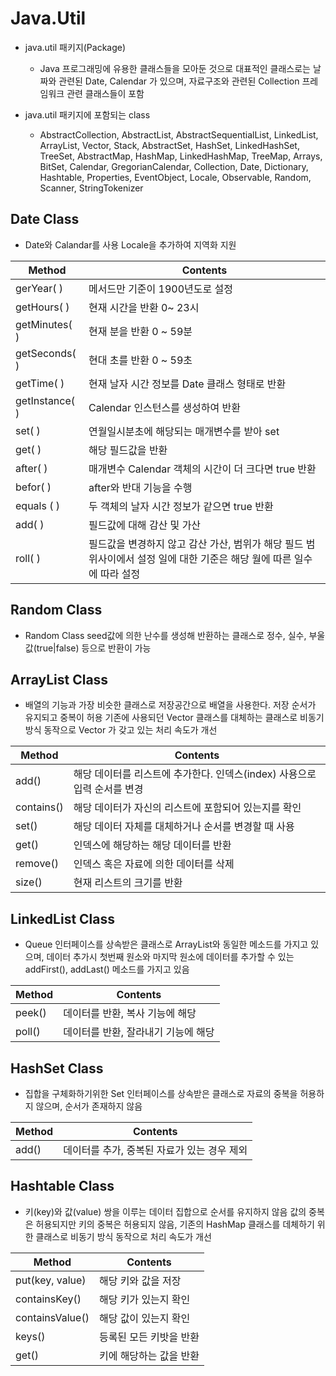 Java.Util
======
+ java.util 패키지(Package)
  + Java 프로그래밍에 유용한 클래스들을 모아둔 것으로 대표적인 클래스로는 날짜와 관련된 Date, Calendar 가 있으며, 
    자료구조와 관련된 Collection 프레임워크 관련 클래스들이 포함
    
+ java.util 패키지에 포함되는 class
  + AbstractCollection, AbstractList, AbstractSequentialList, LinkedList, ArrayList, Vector, Stack, 
    AbstractSet, HashSet, LinkedHashSet, TreeSet, AbstractMap, HashMap, LinkedHashMap, TreeMap, 
    Arrays, BitSet, Calendar, GregorianCalendar, Collection, Date, Dictionary, Hashtable, Properties, 
    EventObject, Locale, Observable, Random, Scanner, StringTokenizer
     
 
 Date Class
 -----
 + Date와 Calandar를 사용 Locale을 추가하여 지역화 지원
 
|Method|Contents|
|------|------|
|gerYear( )|메서드만 기준이 1900년도로 설정|
|getHours( )|현재 시간을 반환 0~ 23시|
|getMinutes( )|현재 분을 반환 0 ~ 59분|
|getSeconds( )|현대 초를 반환 0 ~ 59초|
|getTime( )|현재 날자 시간 정보를 Date 클래스 형태로 반환|
|getInstance( )|Calendar 인스턴스를 생성하여 반환|
|set( )|연월일시분초에 해당되는 매개변수를 받아 set|
|get( )|해당 필드값을 반환|
|after( )|매개변수 Calendar 객체의 시간이 더 크다면 true 반환|
|befor( )|after와 반대 기능을 수행|
|equals ( )|두 객체의 날자 시간 정보가 같으면 true 반환|
|add( )|필드값에 대해 감산 및 가산|
|roll( )|필드값을 변경하지 않고 감산 가산, 범위가 해당 필드 범위사이에서 설정 일에 대한 기준은 해당 월에 따른 일수에 따라 설정|



Random Class
------
+ Random Class seed값에 의한 난수를 생성해 반환하는 클래스로 정수, 실수, 부울값(true|false) 등으로 반환이 가능

 
ArrayList Class
-------
+ 배열의 기능과 가장 비슷한 클래스로 저장공간으로 배열을 사용한다. 저장 순서가 유지되고 중복이 허용
  기존에 사용되던 Vector 클래스를 대체하는 클래스로 비동기 방식 동작으로 Vector 가 갖고 있는 처리 속도가 개선

|Method|Contents|
|------|------|
|add()|해당 데이터를 리스트에 추가한다. 인덱스(index) 사용으로 입력 순서를 변경|
|contains()|해당 데이터가 자신의 리스트에 포함되어 있는지를 확인|
|set()|해당 데이터 자체를 대체하거나 순서를 변경할 때 사용|
|get()|인덱스에 해당하는 해당 데이터를 반환|
|remove()|인덱스 혹은 자료에 의한 데이터를 삭제|
|size()|현재 리스트의 크기를 반환|


LinkedList Class
------
+ Queue 인터페이스를 상속받은 클래스로 ArrayList와 동일한 메소드를 가지고 있으며, 
  데이터 추가시 첫번째 원소와 마지막 원소에 데이터를 추가할 수 있는 addFirst(), addLast() 메소드를 가지고 있음

|Method|Contents|
|------|------|
|peek()|데이터를 반환, 복사 기능에 해당|
|poll()|데이터를 반환, 잘라내기 기능에 해당|

 
HashSet Class
------
+ 집합을 구체화하기위한 Set 인터페이스를 상속받은 클래스로 자료의 중복을 허용하지 않으며, 순서가 존재하지 않음

|Method|Contents|
|------|------|
|add()|데이터를 추가, 중복된 자료가 있는 경우 제외|

Hashtable Class
------
+ 키(key)와 값(value) 쌍을 이루는 데이터 집합으로 순서를 유지하지 않음
  값의 중복은 허용되지만 키의 중복은 허용되지 않음, 기존의 HashMap 클래스를 데체하기 위한 클래스로 비동기 방식 동작으로 처리 속도가 개선
 
|Method|Contents|
|------|------|
|put(key, value)|해당 키와 값을 저장|
|containsKey()|해당 키가 있는지 확인|
|containsValue()|해당 값이 있는지 확인|
|keys()|등록된 모든 키밧을 반환|
|get()|키에 해당하는 값을 반환|


 
 
